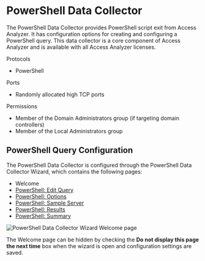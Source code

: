 # PowerShell Data Collector

The PowerShell Data Collector provides PowerShell script exit from Access Analyzer. It has
configuration options for creating and configuring a PowerShell query. This data collector is a core
component of Access Analyzer and is available with all Access Analyzer licenses.

Protocols

- PowerShell

Ports

- Randomly allocated high TCP ports

Permissions

- Member of the Domain Administrators group (if targeting domain controllers)
- Member of the Local Administrators group

## PowerShell Query Configuration

The PowerShell Data Collector is configured through the PowerShell Data Collector Wizard, which
contains the following pages:

- Welcome
- [PowerShell: Edit Query](/docs/accessanalyzer/12.0/admin/datacollector/powershell/editquery.md)
- [PowerShell: Options](/docs/accessanalyzer/12.0/admin/datacollector/powershell/options.md)
- [PowerShell: Sample Server](/docs/accessanalyzer/12.0/admin/datacollector/powershell/sampleserver.md)
- [PowerShell: Results](/docs/accessanalyzer/12.0/admin/datacollector/powershell/results.md)
- [PowerShell: Summary](/docs/accessanalyzer/12.0/admin/datacollector/powershell/summary.md)

![PowerShell Data Collector Wizard Welcome page](/img/product_docs/activitymonitor/activitymonitor/install/welcome.webp)

The Welcome page can be hidden by checking the **Do not display this page the next time** box when
the wizard is open and configuration settings are saved.
